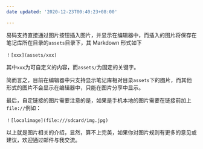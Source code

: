 ```yaml
---
date updated: '2020-12-23T00:40:23+08:00'

---
```


易码支持直接通过图片按钮插入图片，并显示在编辑器中，而插入的图片将保存在笔记库所在目录的`assets`目录下，其 Markdown 形式如下

    ！[xxx](assets/xxx)

其中`xxx`为可自定义的内容，而`assets/`为固定的关键字。

简而言之，目前在编辑器中只支持显示笔记库相对目录`assets`下的图片，而其他形式的图片不会显示在编辑器中，只能在图片分享中显示。

最后，自定链接的图片需要注意的是，如果是手机本地的图片需要在链接前加上`file://`例如：

    ！[localimage](file:///sdcard/img.jpg)

以上就是图片相关的介绍，显然，算不上完美，如果你对图片规则有更多的意见或建议，欢迎通过邮件与我交流。
